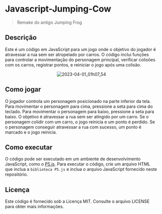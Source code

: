 # Javascript-Jumping-Cow
> Remake do antigo Jumping Frog

## Descrição
Este é um código em JavaScript para um jogo onde o objetivo do jogador é atravessar a rua sem ser atropelado por carros.
O código inclui funções para controlar a movimentação do personagem principal, verificar colisões com os carros, registrar pontos, e reiniciar o jogo após uma colisão.

<div align=center>
  
![2023-04-01_01h07_54](https://user-images.githubusercontent.com/56178855/229264893-a1ec855c-16aa-45db-a9ee-c1090871f437.png)

</div >


## Como jogar
O jogador controla um personagem posicionado na parte inferior da tela. Para movimentar o personagem para cima, pressione a seta para cima do teclado. Para movimentar o personagem para baixo, pressione a seta para baixo. O objetivo é atravessar a rua sem ser atingido por um carro. Se o personagem colidir com um carro, o jogo reinicia e um ponto é perdido. Se o personagem conseguir atravessar a rua com sucesso, um ponto é marcado e o jogo reinicia.

## Como executar
O código pode ser executado em um ambiente de desenvolvimento JavaScript, como o [P5.js](https://editor.p5js.org/). Para executar o código, crie um arquivo HTML que inclua a ``biblioteca P5.js`` e inclua o arquivo JavaScript fornecido neste repositório.

## Licença
Este código é fornecido sob a Licença MIT. Consulte o arquivo LICENSE para obter mais informações. 
